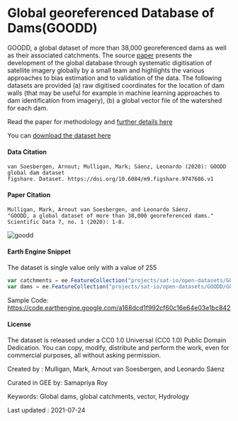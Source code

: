 # Global georeferenced Database of Dams(GOODD)

GOODD, a global dataset of more than 38,000 georeferenced dams as well as their associated catchments. The source [paper](https://www.nature.com/articles/s41597-020-0362-5) presents the development of the global database through systematic digitisation of satellite imagery globally by a small team and highlights the various approaches to bias estimation and to validation of the data. The following datasets are provided (a) raw digitised coordinates for the location of dam walls (that may be useful for example in machine learning approaches to dam identification from imagery), (b) a global vector file of the watershed for each dam.

Read the paper for methodology and [further details here](https://www.nature.com/articles/s41597-020-0362-5)

You can [download the dataset here](https://springernature.figshare.com/articles/dataset/GOODD_global_dam_dataset/9747686?backTo=/collections/GOODD_a_global_dataset_of_more_than_38_000_georeferenced_dams/4648214)

#### Data Citation

```
van Soesbergen, Arnout; Mulligan, Mark; Sáenz, Leonardo (2020): GOODD global dam dataset
figshare. Dataset. https://doi.org/10.6084/m9.figshare.9747686.v1
```

#### Paper Citation

```
Mulligan, Mark, Arnout van Soesbergen, and Leonardo Sáenz.
"GOODD, a global dataset of more than 38,000 georeferenced dams."
Scientific Data 7, no. 1 (2020): 1-8.
```

![goodd](https://user-images.githubusercontent.com/6677629/126881520-3868ec5f-0da2-4292-9c2e-38e28cb0dd48.gif)

#### Earth Engine Snippet

The dataset is single value only with a value of 255

```js
var catchments = ee.FeatureCollection("projects/sat-io/open-datasets/GOODD/GOOD2_catchments");
var dams = ee.FeatureCollection("projects/sat-io/open-datasets/GOODD/GOOD2_dams");
```

Sample Code: https://code.earthengine.google.com/a168dcd1f992cf60c16e64e03e1bc842

#### License
The dataset is released under a CC0 1.0 Universal (CC0 1.0) Public Domain Dedication. You can copy, modify, distribute and perform the work, even for commercial purposes, all without asking permission.

Created by : Mulligan, Mark, Arnout van Soesbergen, and Leonardo Sáenz

Curated in GEE by: Samapriya Roy

Keywords: Global dams, global catchments, vector, Hydrology

Last updated : 2021-07-24
